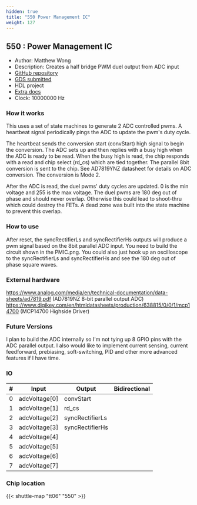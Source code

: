 ```yaml
---
hidden: true
title: "550 Power Management IC"
weight: 127
---
```


## 550 : Power Management IC

* Author: Matthew Wong
* Description: Creates a half bridge PWM duel output from ADC input
* [GitHub repository](https://github.com/wongmatthew73/tt06-mw-pmic)
* [GDS submitted](https://github.com/wongmatthew73/tt06-mw-pmic/actions/runs/8749048323)
* HDL project
* [Extra docs]()
* Clock: 10000000 Hz

<!---

This file is used to generate your project datasheet. Please fill in the information below and delete any unused
sections.

You can also include images in this folder and reference them in the markdown. Each image must be less than
512 kb in size, and the combined size of all images must be less than 1 MB.
-->


### How it works

This uses a set of state machines to generate 2 ADC controlled pwms.
A heartbeat signal periodically pings the ADC to update the pwm's duty cycle.

The heartbeat sends the conversion start (convStart) high signal to begin the conversion. The ADC sets up
and then replies with a busy high when the ADC is ready to be read. When the busy high is read, the chip responds with a read and chip select
(rd_cs) which are tied together. The parallel 8bit conversion is sent to the chip. See AD7819YNZ datasheet for details on ADC conversion. The
conversion is Mode 2.

After the ADC is read, the duel pwms' duty cycles are updated. 0 is the min voltage and 255 is the max voltage. The duel pwms are 180 deg out of
phase and should never overlap. Otherwise this could lead to shoot-thru which could destroy the FETs. A dead zone was built into the state machine
to prevent this overlap.

### How to use

After reset, the syncRectifierLs and syncRectifierHs outputs will produce a pwm signal based on the 8bit parallel ADC input.
You need to build the circuit shown in the PMIC.png. You could also just hook up an oscilloscope to
the syncRectifierLs and syncRectifierHs and see the 180 deg out of phase square waves.

### External hardware

https://www.analog.com/media/en/technical-documentation/data-sheets/ad7819.pdf (AD7819NZ 8-bit parallel output ADC)
https://www.digikey.com/en/htmldatasheets/production/638815/0/0/1/mcp14700 (MCP14700 Highside Driver)

### Future Versions

I plan to build the ADC internally so I'm not tying up 8 GPIO pins with the ADC parallel output. I also would like to implement current sensing,
current feedforward, prebiasing, soft-switching, PID and other more advanced features if I have time.


### IO

| #             | Input    | Output   | Bidirectional   |
| ------------- | -------- | -------- | --------------- |
| 0 | adcVoltage[0]  | convStart  |      |
| 1 | adcVoltage[1]  | rd_cs  |      |
| 2 | adcVoltage[2]  | syncRectifierLs  |      |
| 3 | adcVoltage[3]  | syncRectifierHs  |      |
| 4 | adcVoltage[4]  |   |      |
| 5 | adcVoltage[5]  |   |      |
| 6 | adcVoltage[6]  |   |      |
| 7 | adcVoltage[7]  |   |      |


### Chip location

{{< shuttle-map "tt06" "550" >}}
